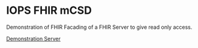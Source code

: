 # IOPS FHIR mCSD

Demonstration of FHIR Facading of a FHIR Server to give read only access.

[Demonstration Server](http://lb-fhir-mhd-1617422145.eu-west-2.elb.amazonaws.com/)

